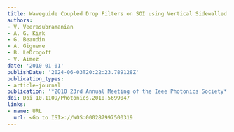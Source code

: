 ```yaml
---
title: Waveguide Coupled Drop Filters on SOI using Vertical Sidewalled Grating Resonators
authors:
- V. Veerasubramanian
- A. G. Kirk
- G. Beaudin
- A. Giguere
- B. LeDrogoff
- V. Aimez
date: '2010-01-01'
publishDate: '2024-06-03T20:22:23.789128Z'
publication_types:
- article-journal
publication: '*2010 23rd Annual Meeting of the Ieee Photonics Society*'
doi: Doi 10.1109/Photonics.2010.5699047
links:
- name: URL
  url: <Go to ISI>://WOS:000287997500319
---
```

